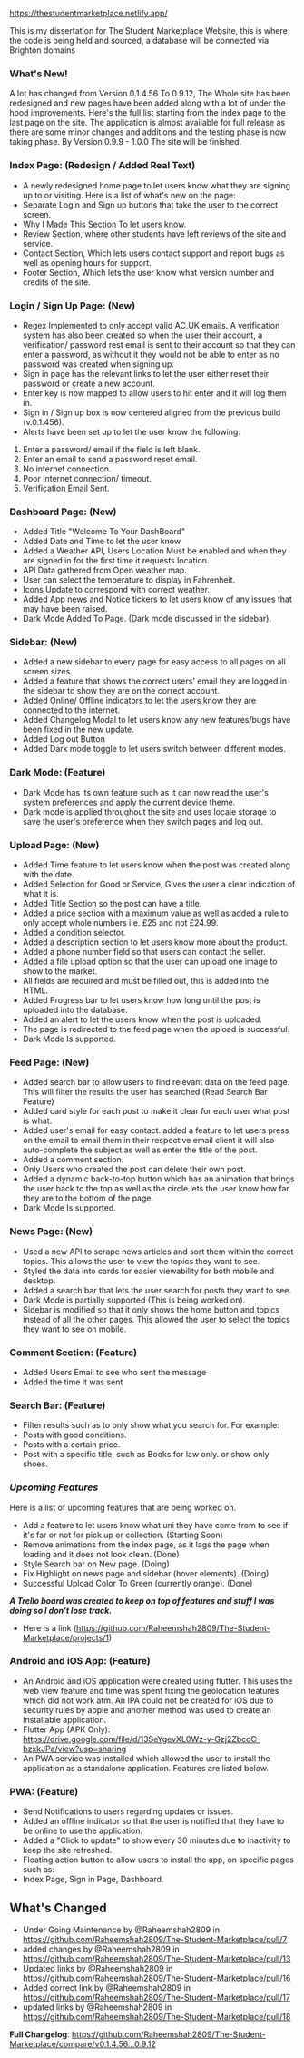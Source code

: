 https://thestudentmarketplace.netlify.app/


This is my dissertation for The Student Marketplace Website, this is where the code is being held and sourced, a database will be connected via Brighton domains


### **What's New!**

A lot has changed from Version 0.1.4.56 To 0.9.12, The Whole site has been redesigned and new pages have been added along with a lot of under the hood improvements. Here's the full list starting from the index page to the last page on the site. The application is almost available for full release as there are some minor changes and additions and the testing phase is now taking phase. By Version 0.9.9 - 1.0.0 The site will be finished. 

### **Index Page: (Redesign / Added Real Text)**
- A newly redesigned home page to let users know what they are signing up to or visiting. Here is a list of what's new on the page:
- Separate Login and Sign up buttons that take the user to the correct screen. 
- Why I Made This Section To let users know. 
- Review Section, where other students have left reviews of the site and service. 
- Contact Section, Which lets users contact support and report bugs as well as opening hours for support.
- Footer Section, Which lets the user know what version number and credits of the site. 

### **Login / Sign Up Page: (New)**
- Regex Implemented to only accept valid AC.UK emails. A verification system has also been created so when the user their account, a 
verification/ password rest email is sent to their account so that they can enter a password, as without it they would not be able to enter as no password was created when signing up. 
- Sign in page has the relevant links to let the user either reset their password or create a new account. 
- Enter key is now mapped to allow users to hit enter and it will log them in. 
- Sign in / Sign up box is now centered aligned from the previous build (v.0.1.456).
- Alerts have been set up to let the user know the following:

1. Enter a password/ email if the field is left blank. 
2. Enter an email to send a password reset email.
3. No internet connection. 
4. Poor Internet connection/ timeout.
5. Verification Email Sent. 

 ### **Dashboard Page: (New)**
- Added Title "Welcome To Your DashBoard"
- Added Date and Time to let the user know. 
- Added a Weather API, Users Location Must be enabled and when they are signed in for the first time it requests location. 
- API Data gathered from Open weather map. 
- User can select the temperature to display in Fahrenheit. 
- Icons Update to correspond with correct weather. 
- Added App news and Notice tickers to let users know of any issues that may have been raised. 
- Dark Mode Added To Page. (Dark mode discussed in the sidebar).

### **Sidebar: (New)**
- Added a new sidebar to every page for easy access to all pages on all screen sizes. 
- Added a feature that shows the correct users' email they are logged in the sidebar to show they are on the correct account.
- Added Online/ Offline indicators to let the users know they are connected to the internet. 
- Added Changelog Modal to let users know any new features/bugs have been fixed in the new update. 
- Added Log out Button 
- Added Dark mode toggle to let users switch between different modes. 

### **Dark Mode: (Feature)**
- Dark Mode has its own feature such as it can now read the user's system preferences and apply the current device theme. 
- Dark mode is applied throughout the site and uses locale storage to save the user's preference when they switch pages and log out. 

### **Upload Page: (New)**
- Added Time feature to let users know when the post was created along with the date. 
- Added Selection for Good or Service, Gives the user a clear indication of what it is. 
- Added Title Section so the post can have a title. 
- Added a price section with a maximum value as well as added a rule to only accept whole numbers i.e. £25 and not £24.99.
- Added a condition selector.
- Added a description section to let users know more about the product.
- Added a phone number field so that users can contact the seller.
- Added a file upload option so that the user can upload one image to show to the market. 
- All fields are required and must be filled out, this is added into the HTML. 
- Added Progress bar to let users know how long until the post is uploaded into the database. 
- Added an alert to let the users know when the post is uploaded. 
- The page is redirected to the feed page when the upload is successful.  
- Dark Mode Is supported. 

### **Feed Page: (New)**
- Added search bar to allow users to find relevant data on the feed page. This will filter the results the user has searched (Read Search Bar Feature)
- Added card style for each post to make it clear for each user what post is what. 
- Added user's email for easy contact. added a feature to let users press on the email to email them in their respective email client it will also auto-complete the subject as well as enter the title of the post. 
- Added a comment section. 
- Only Users who created the post can delete their own post.
- Added a dynamic back-to-top button which has an animation that brings the user back to the top as well as the circle lets the user know how far they are to the bottom of the page. 
- Dark Mode Is supported.

### **News Page: (New)**
- Used a new API to scrape news articles and sort them within the correct topics. This allows the user to view the topics they want to see. 
- Styled the data into cards for easier viewability for both mobile and desktop.
- Added a search bar that lets the user search for posts they want to see. 
- Dark Mode is partially supported (This is being worked on). 
- Sidebar is modified so that it only shows the home button and topics instead of all the other pages. This allowed the user to select the topics they want to see on mobile. 

### **Comment Section: (Feature)**
- Added Users Email to see who sent the message
- Added the time it was sent 

### **Search Bar: (Feature)**
- Filter results such as to only show what you search for. For example:
- Posts with good conditions. 
- Posts with a certain price. 
- Post with a specific title, such as Books for law only. or show only shoes. 


### **_Upcoming Features_**
Here is a list of upcoming features that are being worked on. 
- Add a feature to let users know what uni they have come from to see if it's far or not for pick up or collection. (Starting Soon)
- Remove animations from the index page, as it lags the page when loading and it does not look clean. (Done)
- Style Search bar on New page. (Doing)
- Fix Highlight on news page and sidebar (hover elements). (Doing)
- Successful Upload Color To Green (currently orange). (Done)

**_A Trello board was created to keep on top of features and stuff I was doing so I don't lose track._**
- Here is a link (https://github.com/Raheemshah2809/The-Student-Marketplace/projects/1)

### **Android and iOS App: (Feature)**
- An Android and iOS application were created using flutter. This uses the web view feature and time was spent fixing the geolocation features which did not work atm. An IPA could not be created for iOS due to security rules by apple and another method was used to create an installable application. 
- Flutter App (APK Only): https://drive.google.com/file/d/13SeYgevXL0Wz-y-Gzj2ZbcoC-bzxkJPa/view?usp=sharing
- An PWA service was installed which allowed the user to install the application as a standalone application. Features are listed below. 

### **PWA: (Feature)**
- Send Notifications to users regarding updates or issues. 
- Added an offline indicator so that the user is notified that they have to be online to use the application. 
- Added a "Click to update" to show every 30 minutes due to inactivity to keep the site refreshed. 
- Floating action button to allow users to install the app, on specific pages such as:
- Index Page, Sign in Page, Dashboard. 

## What's Changed
* Under Going Maintenance by @Raheemshah2809 in https://github.com/Raheemshah2809/The-Student-Marketplace/pull/7
* added changes  by @Raheemshah2809 in https://github.com/Raheemshah2809/The-Student-Marketplace/pull/13
* Updated links by @Raheemshah2809 in https://github.com/Raheemshah2809/The-Student-Marketplace/pull/16
* Added correct link by @Raheemshah2809 in https://github.com/Raheemshah2809/The-Student-Marketplace/pull/17
* updated links by @Raheemshah2809 in https://github.com/Raheemshah2809/The-Student-Marketplace/pull/18


**Full Changelog**: https://github.com/Raheemshah2809/The-Student-Marketplace/compare/v0.1.4.56...0.9.12
